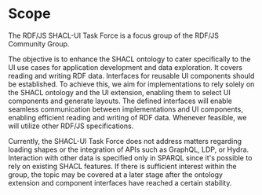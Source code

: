 # Scope
The RDF/JS SHACL-UI Task Force is a focus group of the RDF/JS Community Group.

The objective is to enhance the SHACL ontology to cater specifically to the UI use cases for application development and data exploration.
It covers reading and writing RDF data.
Interfaces for reusable UI components should be established.
To achieve this, we aim for implementations to rely solely on the SHACL ontology and the UI extension, enabling them to select UI components and generate layouts.
The defined interfaces will enable seamless communication between implementations and UI components, enabling efficient reading and writing of RDF data.
Whenever feasible, we will utilize other RDF/JS specifications.

Currently, the SHACL-UI Task Force does not address matters regarding loading shapes or the integration of APIs such as GraphQL, LDP, or Hydra.
Interaction with other data is specified only in SPARQL since it's possible to rely on existing SHACL features.
If there is sufficient interest within the group, the topic may be covered at a later stage after the ontology extension and component interfaces have reached a certain stability.
